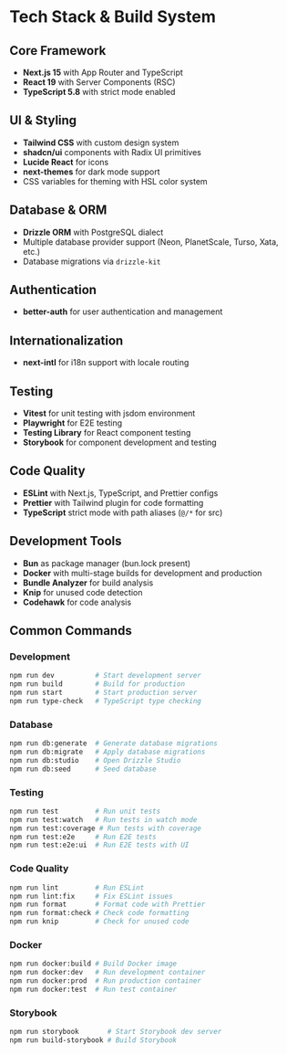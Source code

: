 # Tech Stack & Build System

## Core Framework

- **Next.js 15** with App Router and TypeScript
- **React 19** with Server Components (RSC)
- **TypeScript 5.8** with strict mode enabled

## UI & Styling

- **Tailwind CSS** with custom design system
- **shadcn/ui** components with Radix UI primitives
- **Lucide React** for icons
- **next-themes** for dark mode support
- CSS variables for theming with HSL color system

## Database & ORM

- **Drizzle ORM** with PostgreSQL dialect
- Multiple database provider support (Neon, PlanetScale, Turso, Xata, etc.)
- Database migrations via `drizzle-kit`

## Authentication

- **better-auth** for user authentication and management

## Internationalization

- **next-intl** for i18n support with locale routing

## Testing

- **Vitest** for unit testing with jsdom environment
- **Playwright** for E2E testing
- **Testing Library** for React component testing
- **Storybook** for component development and testing

## Code Quality

- **ESLint** with Next.js, TypeScript, and Prettier configs
- **Prettier** with Tailwind plugin for code formatting
- **TypeScript** strict mode with path aliases (`@/*` for src)

## Development Tools

- **Bun** as package manager (bun.lock present)
- **Docker** with multi-stage builds for development and production
- **Bundle Analyzer** for build analysis
- **Knip** for unused code detection
- **Codehawk** for code analysis

## Common Commands

### Development

```bash
npm run dev          # Start development server
npm run build        # Build for production
npm run start        # Start production server
npm run type-check   # TypeScript type checking
```

### Database

```bash
npm run db:generate  # Generate database migrations
npm run db:migrate   # Apply database migrations
npm run db:studio    # Open Drizzle Studio
npm run db:seed      # Seed database
```

### Testing

```bash
npm run test         # Run unit tests
npm run test:watch   # Run tests in watch mode
npm run test:coverage # Run tests with coverage
npm run test:e2e     # Run E2E tests
npm run test:e2e:ui  # Run E2E tests with UI
```

### Code Quality

```bash
npm run lint         # Run ESLint
npm run lint:fix     # Fix ESLint issues
npm run format       # Format code with Prettier
npm run format:check # Check code formatting
npm run knip         # Check for unused code
```

### Docker

```bash
npm run docker:build # Build Docker image
npm run docker:dev   # Run development container
npm run docker:prod  # Run production container
npm run docker:test  # Run test container
```

### Storybook

```bash
npm run storybook       # Start Storybook dev server
npm run build-storybook # Build Storybook
```
